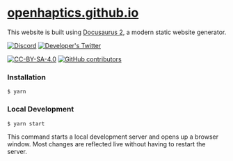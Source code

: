 # [openhaptics.github.io](https://openhaptics.github.io/)

This website is built using [Docusaurus 2](https://docusaurus.io/), a modern static website generator.

[![Discord](https://img.shields.io/discord/966090258104062023?label=Discord&logo=discord)](https://discord.gg/YUtRKAqty2)
[![Developer's Twitter](https://img.shields.io/twitter/follow/leon0399?color=%231DA1F2&label=Developer%27s%20Twitter&logo=twitter)](https://twitter.com/leon0399)

[![CC-BY-SA-4.0](https://img.shields.io/github/license/openhaptics/openhaptics.github.io)](/LICENSE)
[![GitHub contributors](https://img.shields.io/github/contributors/openhaptics/openhaptics.github.io)](https://github.com/openhaptics/openhaptics.github.io/graphs/contributors)

### Installation

```
$ yarn
```

### Local Development

```
$ yarn start
```

This command starts a local development server and opens up a browser window. Most changes are reflected live without having to restart the server.

